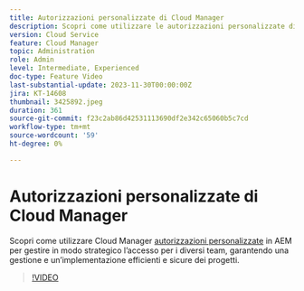 ```yaml
---
title: Autorizzazioni personalizzate di Cloud Manager
description: Scopri come utilizzare le autorizzazioni personalizzate di Cloud Manager in AEM per gestire in modo strategico l’accesso per i diversi team, garantendo gestione e distribuzione dei progetti efficienti e sicure.
version: Cloud Service
feature: Cloud Manager
topic: Administration
role: Admin
level: Intermediate, Experienced
doc-type: Feature Video
last-substantial-update: 2023-11-30T00:00:00Z
jira: KT-14608
thumbnail: 3425892.jpeg
duration: 361
source-git-commit: f23c2ab86d42531113690df2e342c65060b5c7cd
workflow-type: tm+mt
source-wordcount: '59'
ht-degree: 0%

---
```



# Autorizzazioni personalizzate di Cloud Manager

Scopri come utilizzare Cloud Manager [autorizzazioni personalizzate](https://experienceleague.adobe.com/docs/experience-manager-cloud-manager/content/requirements/custom-permissions.html) in AEM per gestire in modo strategico l’accesso per i diversi team, garantendo una gestione e un’implementazione efficienti e sicure dei progetti.

>[!VIDEO](https://video.tv.adobe.com/v/3425892/?learn=on)
